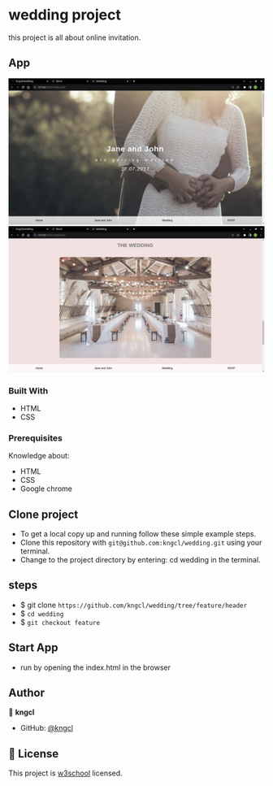 # wedding project

this project is all about online invitation.

## App

![Home](assets/images/home.png)
![about-Wedding](assets/images/wedding.png)

### Built With

- HTML
- CSS
  
### Prerequisites

Knowledge about:

- HTML
- CSS
- Google chrome

## Clone project

- To get a local copy up and running follow these simple example steps.
- Clone this repository with `git@github.com:kngcl/wedding.git` using your terminal.
- Change to the project directory by entering: cd wedding in the terminal.

## steps

- $ git clone `https://github.com/kngcl/wedding/tree/feature/header`
- $ `cd wedding`
- $ `git checkout feature`

## Start App

- run by opening the index.html in the browser

## Author

👤 **kngcl**

- GitHub: [@kngcl](git@github.com:kngcl/wedding.git)

## 📝 License

This project is [w3school](./LICENSE) licensed.
